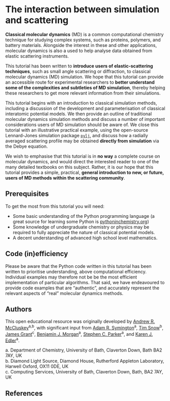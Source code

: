 # The interaction between simulation and scattering

**Classical molecular dynamics** (MD) is a common computational chemistry technique for studying complex systems, such as proteins, polymers, and battery materials. Alongside the interest in these and other applications, molecular dynamics is also a used to help analyse data obtained from elastic scattering instruments.

This tutorial has been written to **introduce users of elastic-scattering techniques**, such as small angle scattering or diffraction, to classical molecular dynamics (MD) simulation. We hope that this tutorial can provide an accessible route for experimental researchers to **better understand some of the complexities and subtleties of MD simulation**, thereby helping these researchers to get more relevant information from their simulations.

This tutorial begins with an introduction to classical simulation methods, including a discussion of the development and parameterisation of classical interatomic potential models. We then provide an outline of traditional molecular dynamics simulation methods and discuss a number of important considerations users of MD simulation should be aware of. We close this tutorial with an illustrative practical example, using the open-source Lennard-Jones simulation package [`pylj`](http://pythoninchemistry.org/pylj), and discuss how a radially averaged scattering profile may be obtained **directly from simulation** via the Debye equation.

We wish to emphasise that this tutorial is in **no way** a complete course on molecular dynamics, and would direct the interested reader to one of the many detailed textbooks on this subject. Rather, it is our hope that this tutorial provides a simple, practical, **general introduction to new, or future, users of MD methods within the scattering community**.

## Prerequisites

To get the most from this tutorial you will need:

- Some basic understanding of the Python programming language (a great source for learning some Python is [pythoninchemistry.org](http://pythoninchemistry.org))
- Some knowledge of undergraduate chemistry or physics may be required to fully appreciate the nature of classical potential models.
- A decent understanding of advanced high school level mathematics.

## Code (in)efficiency

Please be aware that the Python code written in this tutorial has been written to prioritise understanding, above computational efficiency. Individual examples may therefore not be be the most efficient implementation of particular algorithms. That said, we have endeavoured to provide code examples that are “authentic”, and accurately represent the relevant aspects of “real” molecular dynamics methods.

## Authors

This open educational resource was originally developed by [Andrew R. McCluskey](https://orcid.org/0000-0003-3381-5911)<sup>a,b</sup>, with significant input from [Adam R. Symington](https://orcid.org/0000-0001-6059-497X)<sup>a</sup>, [Tim Snow](https://orcid.org/0000-0001-7146-6885)<sup>b</sup>, [James Grant](https://orcid.org/0000-0003-1362-2055)<sup>c</sup>, [Benjamin J. Morgan](https://orcid.org/0000-0002-3056-8233)<sup>a</sup>, [Stephen C. Parker](https://orcid.org/0000-0003-3804-0975)<sup>a</sup>, and [Karen J. Edler](https://orcid.org/0000-0001-5822-0127)<sup>a</sup>.

a. Department of Chemistry, University of Bath, Claverton Down, Bath BA2 7AY, UK
<br>b. Diamond Light Source, Diamond House, Rutherford Appleton Laboratory, Harwell Oxford, OX11 0DE, UK
<br>c. Computing Services, University of Bath, Claverton Down, Bath, BA2 7AY, UK


## References
